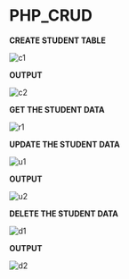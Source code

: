 # PHP_CRUD

**CREATE STUDENT TABLE**

![c1](https://github.com/B171406/PHP_CRUD/assets/119347640/680483e9-64b3-4c56-9870-e71fb4667508)

**OUTPUT**

![c2](https://github.com/B171406/PHP_CRUD/assets/119347640/03a138fd-75f8-49f6-b8f3-9c7b9cb2dd9b)

**GET THE STUDENT  DATA**

![r1](https://github.com/B171406/PHP_CRUD/assets/119347640/1db907b6-2896-41df-9ffa-4f583c9c7510)


**UPDATE THE STUDENT DATA**

![u1](https://github.com/B171406/PHP_CRUD/assets/119347640/bff5e1cc-3b92-4b1d-8c5e-9c364728e2ca)

**OUTPUT**

![u2](https://github.com/B171406/PHP_CRUD/assets/119347640/2aac0a05-48b8-40b4-8a26-89ed8e8dc0ae)

**DELETE THE STUDENT DATA**

![d1](https://github.com/B171406/PHP_CRUD/assets/119347640/63963dbc-c236-4f6d-a69f-66278f299fdb)


**OUTPUT**

![d2](https://github.com/B171406/PHP_CRUD/assets/119347640/e08fec7c-83ac-450e-b13e-c4174fda9ffb)




